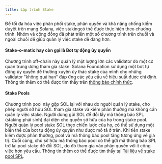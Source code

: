 ```yaml
---
title: Lập trình Stake
---
```


Để tối đa hóa việc phân phối stake, phân quyền và khả năng chống kiểm duyệt trên mạng Solana, việc stakingcó thể được thực hiện theo chương trình. Nhóm và cộng đồng đã phát triển một số chương trình trên chuỗi và ngoài chuỗi để giúp quản lý việc stake dễ dàng hơn.

#### Stake-o-matic hay còn gọi là Bot tự động ủy quyền

Chương trình off-chain này quản lý một lượng lớn các validator do một cơ quan trung ương tham gia stake. Solana Foundation sử dụng một bot tự động ủy quyền để thường xuyên ủy thác stake của mình cho những validator "không quá hạn" đáp ứng các yêu cầu về hiệu suất được chỉ định. Thông tin thêm có thể được tìm thấy trên [thông báo chính thức](https://forums.solana.com/t/stake-o-matic-delegation-matching-program/790).

#### Stake Pools

Chương trình pool này gộp SOL lại với nhau do người quản lý stake, cho phép người sở hữu SOL tham gia stake và kiếm phần thưởng mà không cần quản lý việc stake. Người dùng gửi SOL để đổi lấy mã thông báo SPL (staking phái sinh) đại diện cho quyền sở hữu của họ trong stake pool. Người quản lý pool stake SOL theo chiến lược của họ, có thể sử dụng một biến thể của bot tự động ủy quyền như được mô tả ở trên. Khi tiền stake kiếm được phần thưởng, pool và mã thông báo pool tăng tương ứng về giá trị. Cuối cùng, chủ sở hữu mã thông báo pool có thể gửi mã thông báo SPL trở lại pool stake để đổi SOL, do đó tham gia vào phân quyền với ít công việc hơn yêu cầu. Thông tin thêm có thể được tìm thấy tại [Tài liệu về stake pool SPL](https://spl.solana.com/stake-pool).
